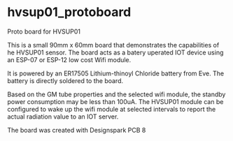 # hvsup01_protoboard
Proto board for HVSUP01

This is a small 90mm x 60mm board that demonstrates the capabilities of he HVSUP01 sensor. 
The board acts as a batery uperated IOT device using an ESP-07 or ESP-12 low cost Wifi module.

It is powered by an ER17505 Lithium-thinoyl Chloride battery from Eve. The battery is directly soldered to the board.

Based on the GM tube properties and the selected wifi module, the standby power consumption may be less than 100uA. 
The HVSUP01 module can be configured to wake up the wifi module at selected intervals to report the actual radiation value to an IOT server.

The board was created with Designspark PCB 8
